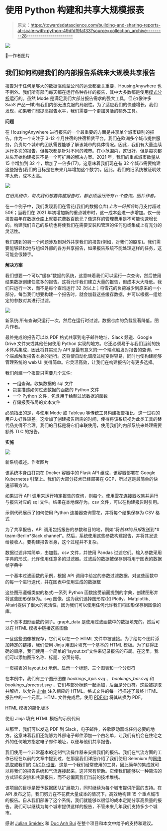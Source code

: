 # 使用 Python 构建和共享大规模报表

> 原文：<https://towardsdatascience.com/building-and-sharing-reports-at-scale-with-python-49dfdf9fa133?source=collection_archive---------28----------------------->

![](img/f75208ca5a5ef3d6465fe503e7d5264a.png)

📸—作者图片

## 我们如何构建我们的内部报告系统来大规模共享报告

报告对于任何足够大的数据驱动型公司的运营都至关重要，HousingAnywhere 也不例外。我们所有部门每天都在运行各种各样的报告，其中大多数都是使用[模式分析](https://mode.com/)运行的。虽然 Mode 是满足我们大部分报告需求的强大工具，但它(像许多 SaaS 产品一样)有我们内部无法克服的局限性。为了适应我们的快速增长，我们发现，如果我们想提高报告水平，我们需要一个更加灵活的额外工具。

**问题**

在 HousingAnywhere 进行报告的一个最重要的方面是共享单个城市级别的报告。作为一个专注于 3-12 个月住宿的住宿租赁平台，我们在欧洲多个城市提供服务，负责每个城市的团队需要能够了解该城市的具体情况。因此，我们有大量连续运行多次的报告，但每次都是针对不同的城市。在小范围内，这很好，但是每次都从头开始构建报告不是一个可扩展的解决方案。2021 年，我们的重点城市数量从 15 个增加到 32 个，增加了一倍多(T7)，这意味着我们现在有 32 个城市需要构建这些报告(我们的目标是在未来几年增加这个数字)。因此，我们的旧系统被证明效率太低，成本太高。

![](img/5285b013bc68c8d9932d7e6597a70738.png)

*在旧系统中，每次我们想要构建报告时，都必须运行所有 n 个查询。图片作者。*

在一个例子中，我们发现我们在雪花(我们的数据仓库)*上为一份报告*每月支付超过 50€；当我们在 2021 年初增加新的重点城市时，这一成本会进一步增加。仅一份报告每年在数据仓库上就要花费数百欧元？像这样的管理费用是不可能快速增长的。构建我们自己的系统也将使我们在需要安装和管理的任何包或集成上有充分的灵活性。

我们遇到的另一个问题涉及到对外共享我们的报告(例如，对我们的股东)。我们需要能够轻松地与组织外部的各方共享报告，如果报告系统不能处理这样的任务，这可能会很棘手。

**解决方案**

我们想要一个可以“缓存”数据的系统，这意味着我们可以运行一次查询，然后使用结果数据创建任意多的报告。这将允许我们建立大量的报告，但成本大大降低。我们只运行一次，而不是每个查询运行 32 次以上；将雪花的负荷减少到原来的一小部分。每当我们想要构建一个报告时，就会加载这些缓存数据，并可以根据一组给定的参数对其进行过滤。

![](img/2ffaa8bade202251c061e65a720d49aa.png)

新系统:所有查询只运行一次，然后在运行时过滤。数据仓库的负载显著降低。图片作者。

最终完成的报告可以以 PDF 格式共享到电子邮件地址、Slack 频道、Google Drive 文件夹或其他任何使用 Python 实现的地方。它还必须易于与我们当前的技术体系集成，因此将其实现为 API 是最有意义的:一个端点触发对报告的查询，一个端点触发报告本身的运行。这将使自动化调度过程变得容易，同时也使构建能够管理系统的 web UI 变得简单。它灵活高效，让我们在构建报告时有更多选择。

我们创建一个报告只需要几个文件:

*   一组查询。收集数据的 sql 文件
*   包含描述如何过滤数据的函数的 Python 文件
*   一个 Python 文件，包含用于绘制过滤数据的函数
*   存储报表布局的文本文件

必须指出的是，与使用 Mode 或 Tableau 等传统工具构建报告相比，这一过程的用户友好性较差。这增加了创建报告所需的时间，使得将该系统视为此类工具的替代品变得不合理。我们的目标是将它们串联使用，使用我们的内部系统来处理需要额外 TLC 的报告。

**实施**

![](img/1f7a911218588f3f07d6a431a63f18ff.png)

新系统概述。作者图片

该系统本身由打包在 Docker 容器中的 Flask API 组成，该容器部署在 Google Kubernetes 引擎上。我们的大部分技术已经部署在 GCP，所以这是最简单的快速部署方法。

如果进行 API 调用来运行特定报告的查询，则每个。使用[雪花连接器](https://docs.snowflake.com/en/user-guide/python-connector.html)收集并运行与报告对应的 sql 文件。结果在本地保存为。csv 文件，可以在构建报告时引用。

示例代码展示了如何使用 Python 连接器查询雪花，并将每个结果保存为 CSV 格式

为了共享报告，API 调用包括报告的参数和目的地，例如“将*柏林*的*日报*发送到*# team-Berlin*Slack channel”。然后，系统使用这些参数构建报告，并将其发送给接收人。要构建报告本身，这个过程并不复杂。

数据过滤非常简单，由加载。csv 文件，并使用 Pandas 过滤它们。输入参数采用字典的形式，允许使用任意多的过滤器。过滤后的数据被保存到将用于图表的数据帧字典中

一个基本过滤函数的示例，根据 API 调用中给定的参数过滤数据。对这些函数中的每一个进行迭代，并在图表中使用生成的数据框

这些图形遵循类似的格式:一系列 Python 函数接受前面提到的字典，创建图形并将这些图形保存为。svg 图像。这为我们选择图形库(如 Plotly、Matplotlib、Altair)提供了很大的灵活性，因为我们可以使用任何允许我们将图形保存到图像的库。

一个基本图形函数的例子。graph_data 是使用过滤函数中的数据填充的。然后可以在 HTML 模板中链接这些图像

一旦这些图像被保存，它们可以在一个 HTML 文件中被链接。为了给每个图片添加特定的链接，我们使用 Jinja 用图片填充一个基本的 HTML 模板。为了获得正确的顺序，我们使用一个简单的“layout.txt”文件来记录报告的布局。在这里，我们可以添加图形名称、标题、分页符等。

一页报表的 layout.txt 示例。显示一个标题、三个图表和一个分页符

在本例中，我们有三个图形图像 *bookings_kpis.svg* 、 *bookings_bar.svg* 和 *bookings_forecast.svg* ，它们与部分标题一起添加，后面是分页符。这些被提取并解析，以允许 [Jinja](https://pypi.org/project/Jinja2/) 注入相应的 HTML。格式文件的每一行描述了最终 HTML 报告中的一个元素。HTML 文件完成后，使用 [PDFKit](https://pypi.org/project/pdfkit/) 将其转换为 PDF。

HTML 模板的简化版本

使用 Jinja 填充 HTML 模板的示例代码

从那里，我们可以发送 PDF 到 Slack，电子邮件，谷歌驱动器或任何必要的地方。这意味着我们还能够为外部电子邮件添加一个白名单，让我们有机会在住宅之外的任何地方指定电子邮件地址，以便与他们共享报告。

我们使用一个非常基本的定制气流操作器来安排我们的报告。我们在气流方面的工作已经在以前的文章中提到过，在那里我们详细介绍了我们使用 Selenium 的[网络抓取](/scraping-the-web-with-selenium-on-google-cloud-composer-airflow-7f74c211d1a1)或我们的 [CI/CD 设置](/testing-airflow-jobs-on-google-cloud-composer-using-pytest-9e0a1198b4cd)，这是一个我们经常使用的工具，因此简单的集成就可以将我们的报告系统和气流连接起来，这非常有帮助。它使我们能够以一种简洁的方式轻松安排和共享报告，而不必偏离我们当前的技术堆栈。

该项目的目标是授予数据团队扩展能力，同时继续为每个城市提供所需的支持。在 API 发布之前，我们努力在不花费大量成本的情况下，高效地构建 15 个重点城市的报告。自从我们部署了这个系统，我们就能够以很低的成本定期分享高质量的报告。我们可以继续为每个城市提供这样的报告，不管未来几年我们支持多少个城市。

感谢 [Julian Smidek](https://medium.com/@julian.smidek) 和 [Duc Anh Bui](https://medium.com/@bdanh96) 在整个项目和本文中给予的支持和建议。